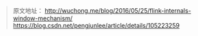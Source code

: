 > 原文地址： <http://wuchong.me/blog/2016/05/25/flink-internals-window-mechanism/>
https://blog.csdn.net/pengjunlee/article/details/105223259
